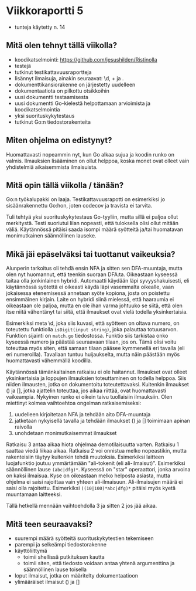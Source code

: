 # Viikkoraportti 5

  - tunteja käytetty n. 14


## Mitä olen tehnyt tällä viikolla?

  - koodikatselmointi: https://github.com/jesushilden/Ristinolla
  - testejä
  - tutkinut testikattavuusraportteja
  - lisännyt ilmaisuja, ainakin seuraavat: \d, + ja .
  - dokumenttikansiorakenne on järjestetty uudelleen
  - dokumentaatiota on pilkottu otsikkoihin
  - uusi dokumentti testaamisesta
  - uusi dokumentti Go-kielestä helpottamaan arvioimista ja koodikatselmointia
  - yksi suorituskykytestaus
  - tutkinut Go:n tiedostorakenteita


## Miten ohjelma on edistynyt?

Huomattavasti nopeammin nyt, kun Go alkaa sujua ja koodin runko on valmis. Ilmauksien lisääminen on ollut helppoa, koska monet ovat olleet vain yhdistelmiä aikaisemmista ilmaisuista.


## Mitä opin tällä viikolla / tänään?

Go:n työkalupakki on laaja. Testikattavuusrapotti on esimerkiksi jo sisäänrakennettu Go:hon, joten codecov ja travista ei tarvita.

Tuli tehtyä yksi suorituskykytestaus Go-tyyliin, mutta sillä ei paljoa ollut merkitystä. Testi suoriutui liian nopeasti, että tuloksella olisi ollut mitään väliä. Käytännössä pitäisi saada isompi määrä syötteitä ja/tai huomatavan monimutkainen säännöllinen lauseke.


## Mikä jäi epäselväksi tai tuottanut vaikeuksia?

Alunperin tarkoitus oli tehdä ensin NFA ja sitten sen DFA-muuntaja, mutta olen nyt huomannut, että teenkin suoraan DFA:ta. Oikeastaan kyseessä taitaa olla jonkinlainen hybridi. Automaatti käydään läpi syvyyshakuisesti, eli käytännössä syötettä ei oikeasti käydä läpi vasemmalta oikealle, vaan jokaisessa etenemisessä annetaan syöte kopiona, josta on poistettu ensimmäinen kirjain. Laite on hybridi siinä mielessä, että haaraumia ei oikeastaan ole paljoa, mutta en ole ihan varma johtuuko se siitä, että olen itse niitä vähentänyt tai siitä, että ilmaukset ovat vielä todella yksinkertaisia.

Esimerkiksi meta \d, joka siis kuvasi, että syötteen on oltava numero, on toteutettu funktiolla `isDigit(input string)`, joka palauttaa totuusarvon. Funktion sijainti on `match.go` tiedostossa. Funktio siis tarkistaa onko kyseessä numero ja päästää seuraavaan tilaan, jos on. Tämä olisi voitu toteuttaa myös siten, että samaan tilaan pääsee kymmenellä eri tavalla (eli eri numeroilla). Tavallaan tuntuu huijaukselta, mutta näin päästään myös huomattavasti vähemmällä koodilla.

Käytännössä tämänkaltainen ratkaisu ei ole haitannut. Ilmaukset ovat olleet yksinkertaisia ja loppujen ilmauksien toteuttaminen on todella helppoa. Siis niiden ilmausten, jotka on dokumentoitu toteutettavaksi. Kuitenkin ilmaukset () ja [], jotka ajattelin toteuttaa, jos aikaa riittää, ovat huomattavasti vaikeampia. Nykyinen runko ei oikein taivu tuollaisiin ilmauksiin. Olen miettinyt kolmea vaihtoehtoa ongelman ratkaisemiseksi:

  1. uudelleen kirjoitetaan NFA ja tehdään aito DFA-muuntaja
  2. jatketaan nykyisellä tavalla ja tehdään ilmaukset () ja [] toimimaan apinan raivolla
  3. unohdetaan monimutkaisemmat ilmaukset

Ratkaisu 3 antaa aikaa hiota ohjelmaa demotilaisuutta varten. Ratkaisu 1 saattaa viedä liikaa aikaa. Ratkaisu 2 voi onnistua melko nopeastikin, mutta rakenteisiin täytyy kuitenkin tehdä muutoksia. Esimerkiksi laitteen luojafunktio joutuu ymmärtämään "ali-tokenit (eli ali-ilmaisut)". Esimerkiksi säännöllinen lause `(abc|dfg)*`. Kyseessä on "star" operaattori, jonka arvoina on kaksi ilmaisua. Kyse on oikeastaan melko helposta asiasta, mutta ohjelma ei saisi rajoittaa vain yhteen ali-ilmaisuun. Ali-ilmaisujen määrä ei saisi olla rajoitettu. Esimerkiksi `((10|100)*abc|dfg)*` pitäisi myös kyetä muuntamaan laitteeksi.

Tällä hetkellä mennään vaihtoehdolla 3 ja sitten 2 jos jää aikaa.


## Mitä teen seuraavaksi?

  - suurempi määrä syötteitä suorituskykytestien tekemiseen
  - parempi ja selkeämpi tiedostorakenne
  - käyttöliittymä
    - toimii shellissä putkituksen kautta
    - toimii siten, että tiedosto voidaan antaa yhtenä argumenttina ja säännöllinen lause toisella
  - loput ilmaisut, jotka on määritelty dokumentaatioon
  - ylimääräiset ilmaisut () ja []
